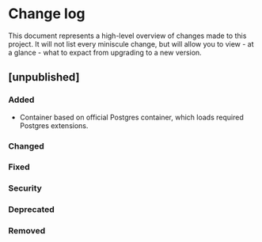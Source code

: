 # Change log

This document represents a high-level overview of changes made to this project.
It will not list every miniscule change, but will allow you to view - at a
glance - what to expact from upgrading to a new version.

## [unpublished]

### Added

- Container based on official Postgres container, which loads required Postgres
  extensions.

### Changed

### Fixed

### Security

### Deprecated

### Removed


